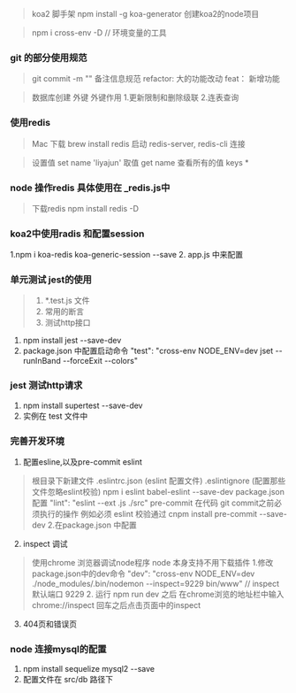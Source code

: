 > koa2 脚手架
> npm install -g koa-generator 创建koa2的node项目

> npm i cross-env -D  // 环境变量的工具
>
### git 的部分使用规范

> git commit -m "" 备注信息规范
  refactor: 大的功能改动
  feat： 新增功能

  > 数据库创建 外键
  > 外键作用
  > 1.更新限制和删除级联
  > 2.连表查询
  >

  ### 使用redis

 > Mac 下载 brew install redis
 > 启动 redis-server, redis-cli 连接

 >设置值 set name 'liyajun'
> 取值  get name
> 查看所有的值 keys *


### node 操作redis 具体使用在 _redis.js中
> 下载redis npm install redis -D

### koa2中使用radis 和配置session 
1.npm i koa-redis koa-generic-session --save
2. app.js 中来配置

### 单元测试 jest的使用
>1. *.test.js 文件
>2. 常用的断言
>3. 测试http接口
1. npm install jest --save-dev
2. package.json 中配置启动命令  "test": "cross-env NODE_ENV=dev jset --runInBand --forceExit --colors"

###  jest 测试http请求
 1. npm install supertest --save-dev
 2. 实例在 test 文件中


 ### 完善开发环境
1. 配置esline,以及pre-commit
  eslint
> 根目录下新建文件 .eslintrc.json (eslint 配置文件) .eslintignore (配置那些文件忽略eslint校验)
> npm i eslint babel-eslint --save-dev
> package.json 配置  "lint": "eslint --ext .js ./src"
  pre-commit
> 在代码 git commit之前必须执行的操作 例如必须 eslint 校验通过
> cnpm install pre-commit --save-dev
>2.在package.json 中配置
2. inspect 调试
> 使用chrome 浏览器调试node程序
> node 本身支持不用下载插件 
> 1.修改package.json中的dev命令
>  "dev": "cross-env NODE_ENV=dev ./node_modules/.bin/nodemon --inspect=9229 bin/www"
> // inspect 默认端口 9229
> 2. 运行 npm run dev 之后 在chrome浏览的地址栏中输入 chrome://inspect 回车之后点击页面中的inspect
3. 404页和错误页

### node 连接mysql的配置
1. npm install sequelize mysql2 --save
2. 配置文件在 src/db 路径下